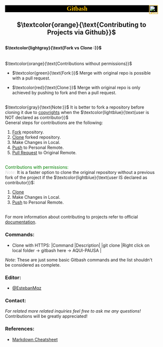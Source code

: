 <!DOCTYPE html>

<style>
div.container {
background-color: #000000;
}
div.container p {
text-align: center;
font-family: Verdana;
font-size: 20px;
font-style: normal;
font-weight: bold;
text-decoration: none;
text-transform: none;
color: #FFBF00;
background-color: ;
}
</style>

<style type="text/css">
.img { 
    width:27px;
    height:27px;
    border-width:1px;
    border-color:#FFBF00;
    border-style:solid;
    border-radius:px;
    float:right;
}
 </style>

<div class="container">
<p> Gitbash  
 <img href="https://git-scm.com/downloads" target="_self" src="https://cdn.worldvectorlogo.com/logos/git-bash.svg" alt="Gitbash" class="img"> </p>

</div>


## <H2 align="center"> $\textcolor{orange}{\text{Contributing to Projects via Github}}$<br />

## <H4 align="left">  $\textcolor{lightgray}{\text{Fork vs Clone :}}$<br /><br />

$\textcolor{orange}{\text{Contributions without permissions}}$ </span>

-	 $\textcolor{green}{\text{Fork:}}$ Merge with original repo is possible with a pull request.

-	$\textcolor{red}{\text{Clone:}}$ Merge with original repo is only achieved by pushing to fork and then a pull request.<br /><br />

$\textcolor{gray}{\text{Note:}}$</span> It is better to fork a repository before cloning it due to [copyrights](https://docs.github.com/en/repositories/managing-your-repositorys-settings-and-features/customizing-your-repository/licensing-a-repository) when the $\textcolor{lightblue}{\text{user is NOT declared as contributor}}$<br />
General steps for contributions are the following:
1. [Fork](https://docs.github.com/en/get-started/quickstart/fork-a-repo) repository.
2. [Clone](https://docs.github.com/en/repositories/creating-and-managing-repositories/cloning-a-repository) forked repository.
3. Make Changes in Local.
4. [Push](https://docs.github.com/en/get-started/using-git/pushing-commits-to-a-remote-repository) to Personal Remote.
5. [Pull Request](https://docs.github.com/en/pull-requests/collaborating-with-pull-requests/incorporating-changes-from-a-pull-request/merging-a-pull-request) to Original Remote.<br /><br />

<span style="color:green"> Contributions with permissions: </span><br />
<span style="color:lightgray">*Note*:</span> It is a faster option to clone the original repository without a previous fork of the project if the $\textcolor{lightblue}{\text{user IS declared as contributor}}$:<br /> 
1. [Clone](https://docs.github.com/en/repositories/creating-and-managing-repositories/cloning-a-repository)
2. Make Changes in Local.
3. [Push](https://docs.github.com/en/get-started/using-git/pushing-commits-to-a-remote-repository) to Personal Remote. <br /><br />

For more information about contributing to projects refer to official [documentation](https://docs.github.com/en/get-started/quickstart/contributing-to-projects?tool=webui). <br />



### Commands:
+ Clone with HTTPS:
|Command |Description|
|git clone <github-repository-link>|Right click on local folder → gitbash here →      AQUI-PAUSA  |


*Note*: These are just some basic Gitbash commands and the list shouldn't be considered as complete. 

### Editor:
+ [@EstebanMqz](https://github.com/EstebanMqz)

### Contact:
*For related more related inquiries feel free to ask me any questions!*<br />
Contributions will be greatly appreciated!<br />



### References:

+ [Markdown Cheatsheet](https://github.com/adam-p/markdown-here/wiki/Markdown-Cheatsheet)